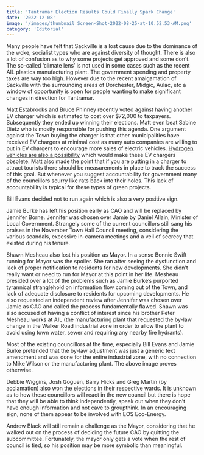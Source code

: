 ```yaml
---
title: 'Tantramar Election Results Could Finally Spark Change'
date: '2022-12-08'
image: '/images/thumbnail_Screen-Shot-2022-08-25-at-10.52.53-AM.png'
category: 'Editorial'
---
```


Many people have felt that Sackville is a lost cause due to the dominance of the woke, socialist types who are against diversity of thought. There is also a lot of confusion as to why some projects get approved and some don’t. The so-called ‘climate lens’ is not used in some cases such as the recent AIL plastics manufacturing plant. The government spending and property taxes are way too high. However due to the recent amalgamation of Sackville with the surrounding areas of Dorchester, Midgic, Aulac, etc a window of opportunity is open for people wanting to make significant changes in direction for Tantramar.

Matt Estabrooks and Bruce Phinney recently voted against having another EV charger which is estimated to cost over $72,000 to taxpayers. Subsequently they ended up winning their elections. Matt even beat Sabine Dietz who is mostly responsible for pushing this agenda. One argument against the Town buying the charger is that other municipalities have received EV chargers at minimal cost as many auto companies are willing to put in EV chargers to encourage more sales of electric vehicles. [Hydrogen vehicles are also a possibility](https://www.foxnews.com/auto/toyota-hydrogen-powered-pickup-suv) which would make these EV chargers obsolete. Matt also made the point that if you are putting in a charger to attract tourists there should be measurements in place to track the success of this goal. But whenever you suggest accountability for government many of the councillors scurry like rats back into their holes. This lack of accountability is typical for these types of green projects.

Bill Evans decided not to run again which is also a very positive sign.

Jamie Burke has left his position early as CAO and will be replaced by Jennifer Borne. Jennifer was chosen over Jamie by Daniel Allain, Minister of Local Government. Strangely some of the current councillors still sang his praises in the November Town Hall Council meeting, considering the various scandals, excessive in-camera meetings and a veil of secrecy that existed during his tenure.

Shawn Mesheau also lost his position as Mayor. In a sense Bonnie Swift running for Mayor was the spoiler. She ran after seeing the dysfunction and lack of proper notification to residents for new developments. She didn’t really want or need to run for Mayor at this point in her life. Mesheau presided over a lot of the problems such as Jamie Burke’s purported tyrannical stranglehold on information flow coming out of the Town, and lack of adequate disclosure to residents for upcoming developments. He also requested an independent review after Jennifer was chosen over Jamie as CAO and called the process fundamentally flawed. Shawn was also accused of having a conflict of interest since his brother Peter Mesheau works at AIL (the manufacturing plant that requested the by-law change in the Walker Road industrial zone in order to allow the plant to avoid using town water, sewer and requiring any nearby fire hydrants).

Most of the existing councillors at the time, especially Bill Evans and Jamie Burke pretended that the by-law adjustment was just a generic text amendment and was done for the entire industrial zone, with no connection to Mike Wilson or the manufacturing plant. The above image proves otherwise.

Debbie Wiggins, Josh Goguen, Barry Hicks and Greg Martin (by acclamation) also won the elections in their respective wards. It is unknown as to how these councillors will react in the new council but there is hope that they will be able to think independently, speak out when they don’t have enough information and not cave to groupthink. In an encouraging sign, none of them appear to be involved with EOS Eco-Energy.

Andrew Black will still remain a challenge as the Mayor, considering that he walked out on the process of deciding the future CAO by quitting the subcommittee. Fortunately, the mayor only gets a vote when the rest of council is tied, so his position may be more symbolic than meaningful.